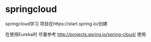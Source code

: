 # springcloud
springcloud学习
项目在https://start.spring.io/创建

在使用Eureka时 尽量参考
http://projects.spring.io/spring-cloud/
使用
